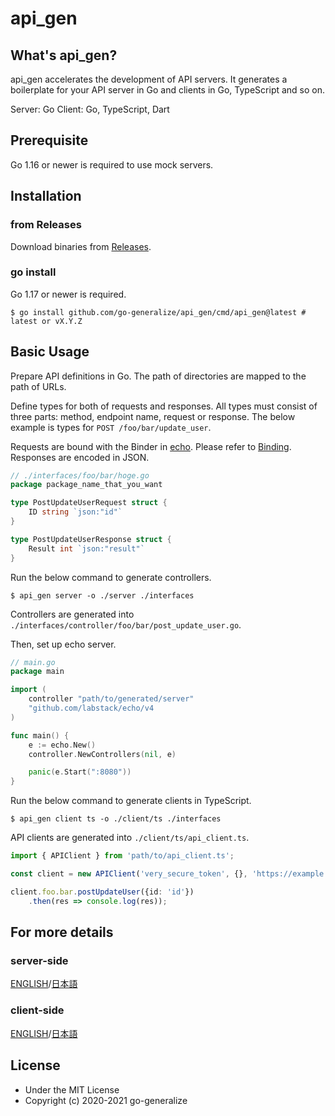 # api_gen
## What's api_gen?
api_gen accelerates the development of API servers.
It generates a boilerplate for your API server in Go and clients in Go, TypeScript and so on.

Server: Go
Client: Go, TypeScript, Dart

## Prerequisite
Go 1.16 or newer is required to use mock servers.

## Installation
### from Releases
Download binaries from [Releases](https://github.com/go-generalize/api_gen/releases/latest).

### go install
Go 1.17 or newer is required.
```console
$ go install github.com/go-generalize/api_gen/cmd/api_gen@latest # latest or vX.Y.Z
```

## Basic Usage
Prepare API definitions in Go. The path of directories are mapped to the path of URLs.

Define types for both of requests and responses. All types must consist of three parts: method, endpoint name, request or response. The below example is types for `POST /foo/bar/update_user`.

Requests are bound with the Binder in [echo](https://echo.labstack.com). Please refer to [Binding](https://echo.labstack.com/guide/binding/).
Responses are encoded in JSON.

```go
// ./interfaces/foo/bar/hoge.go
package package_name_that_you_want

type PostUpdateUserRequest struct {
    ID string `json:"id"`
}

type PostUpdateUserResponse struct {
    Result int `json:"result"`
}
```

Run the below command to generate controllers.
```console
$ api_gen server -o ./server ./interfaces
```
Controllers are generated into `./interfaces/controller/foo/bar/post_update_user.go`.

Then, set up echo server.

```go
// main.go
package main

import (
    controller "path/to/generated/server"
    "github.com/labstack/echo/v4
)

func main() {
	e := echo.New()
	controller.NewControllers(nil, e)

	panic(e.Start(":8080"))
}
```

Run the below command to generate clients in TypeScript.
```console
$ api_gen client ts -o ./client/ts ./interfaces
```

API clients are generated into `./client/ts/api_client.ts`.

```typescript
import { APIClient } from 'path/to/api_client.ts';

const client = new APIClient('very_secure_token', {}, 'https://example.com');

client.foo.bar.postUpdateUser({id: 'id'})
    .then(res => console.log(res));
```

## For more details
### server-side
[ENGLISH](./docs/server_en.md)/[日本語](./docs/server_ja.md)

### client-side
[ENGLISH](./docs/client_en.md)/[日本語](./docs/client_ja.md)

## License
- Under the MIT License
- Copyright (c) 2020-2021 go-generalize
